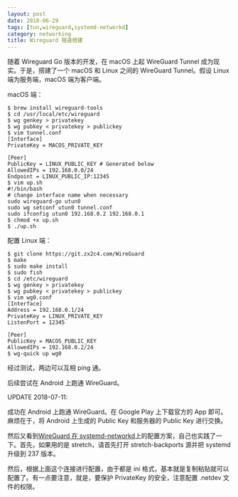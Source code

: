 ```yaml
---
layout: post
date: 2018-06-29
tags: [tun,wireguard,systemd-networkd]
category: networking
title: Wireguard 隧道搭建
---
```


随着 Wireguard Go 版本的开发，在 macOS 上起 WireGuard Tunnel 成为现实。于是，搭建了一个 macOS 和 Linux 之间的 WireGuard Tunnel。假设 Linux 端为服务端，macOS 端为客户端。

macOS 端：

```shell
$ brew install wireguard-tools
$ cd /usr/local/etc/wireguard
$ wg genkey > privatekey
$ wg pubkey < privatekey > publickey
$ vim tunnel.conf
[Interface]
PrivateKey = MACOS_PRIVATE_KEY

[Peer]
PublicKey = LINUX_PUBLIC_KEY # Generated below
AllowedIPs = 192.168.0.0/24
Endpoint = LINUX_PUBLIC_IP:12345
$ vim up.sh
#!/bin/bash
# change interface name when necessary
sudo wireguard-go utun0
sudo wg setconf utun0 tunnel.conf
sudo ifconfig utun0 192.168.0.2 192.168.0.1
$ chmod +x up.sh
$ ./up.sh
```

配置 Linux 端：
```shell
$ git clone https://git.zx2c4.com/WireGuard
$ make
$ sudo make install
$ sudo fish
$ cd /etc/wireguard
$ wg genkey > privatekey
$ wg pubkey < privatekey > publickey
$ vim wg0.conf
[Interface]
Address = 192.168.0.1/24
PrivateKey = LINUX_PRIVATE_KEY
ListenPort = 12345

[Peer]
PublicKey = MACOS_PUBLIC_KEY
AllowedIPs = 192.168.0.2/24
$ wg-quick up wg0
```

经过测试，两边可以互相 ping 通。

后续尝试在 Android 上跑通 WireGuard。

UPDATE 2018-07-11: 

成功在 Android 上跑通 WireGuard。在 Google Play 上下载官方的 App 即可。麻烦在于，将 Android 上生成的 Public Key 和服务器的 Public Key 进行交换。

然后又看到[WireGuard 在 systemd-networkd](https://wiki.debian.org/Wireguard#Step_2_-_Alternative_C_-_systemd)上的配置方案，自己也实践了一下。首先，如果用的是 stretch，请首先打开 stretch-backports 源并把 systemd 升级到 237 版本。

然后，根据上面这个连接进行配置，由于都是 ini 格式，基本就是复制粘贴就可以配置了。有一点要注意，就是，要保护 PrivateKey 的安全，注意配置 .netdev 文件的权限。
